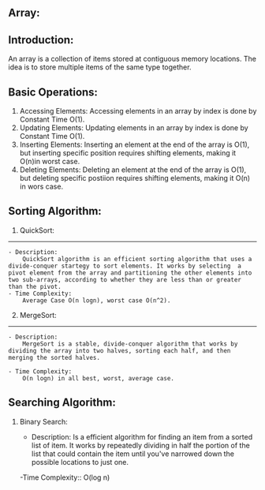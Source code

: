 Array:
------

Introduction:
-------------

An array is a collection of items stored at contiguous memory locations. The idea is to store multiple items of the same type together. 

Basic Operations:
-----------------

1. Accessing Elements: Accessing elements in an array by index is done by Constant Time O(1).
2. Updating Elements: Updating elements in an array by index is done by Constant Time O(1).
3. Inserting Elements: Inserting an element at the end of the array is O(1), but inserting specific position requires shifting elements, making it O(n)in worst case.
4. Deleting Elements: Deleting an element at the end of the array is O(1), but deleting specific postiion requires shifting elements, making it O(n) in wors case.

Sorting Algorithm:
------------------

1. QuickSort:
-------------

    - Description:
        QuickSort algorithm is an efficient sorting algorithm that uses a divide-conquer startegy to sort elements. It works by selecting  a pivot element from the array and partitioning the other elements into two sub-arrays, according to whether they are less than or greater than the pivot.
    - Time Complexity: 
        Average Case O(n logn), worst case O(n^2).


2. MergeSort:
-------------

    - Description:
        MergeSort is a stable, divide-conquer algorithm that works by dividing the array into two halves, sorting each half, and then merging the sorted halves.

    - Time Complexity:
        O(n logn) in all best, worst, average case.


Searching Algorithm:
--------------------

1. Binary Search:
    
    - Description:
        Is a efficient algorithm for finding an item from a sorted list of item. It works by repeatedly dividing in half the portion of the list that could contain the item until you've narrowed down the possible locations to just one.

    -Time Complexity::
        O(log n)
